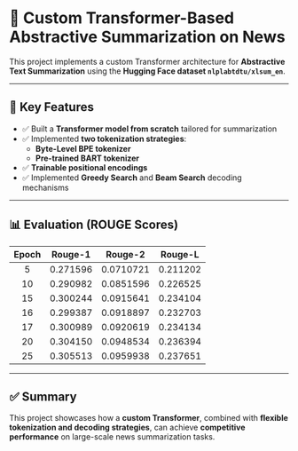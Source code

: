 # 📰 Custom Transformer-Based Abstractive Summarization on News

This project implements a custom Transformer architecture for **Abstractive Text Summarization** using the **Hugging Face dataset `nlplabtdtu/xlsum_en`**.

---

## 🚀 Key Features

- ✅ Built a **Transformer model from scratch** tailored for summarization
- ✅ Implemented **two tokenization strategies**:
  - **Byte-Level BPE tokenizer**
  - **Pre-trained BART tokenizer**
- ✅ **Trainable positional encodings**
- ✅ Implemented **Greedy Search** and **Beam Search** decoding mechanisms

---

## 📊 Evaluation (ROUGE Scores)

| Epoch | Rouge-1  | Rouge-2   | Rouge-L  |
|:-----:|:--------:|:---------:|:--------:|
|   5   | 0.271596 | 0.0710721 | 0.211202 |
|  10   | 0.290982 | 0.0851596 | 0.226525 |
|  15   | 0.300244 | 0.0915641 | 0.234104 |
|  16   | 0.299387 | 0.0918897 | 0.232703 |
|  17   | 0.300989 | 0.0920619 | 0.234134 |
|  20   | 0.304150 | 0.0948534 | 0.236394 |
|  25   | 0.305513 | 0.0959938 | 0.237651 |

---

## ✅ Summary

This project showcases how a **custom Transformer**, combined with **flexible tokenization and decoding strategies**, can achieve **competitive performance** on large-scale news summarization tasks.

